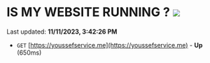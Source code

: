 # IS MY WEBSITE RUNNING ? [![](https://img.shields.io/static/v1?label=Sponsor&message=%E2%9D%A4&logo=GitHub&color=%23fe8e86)](https://github.com/sponsors/<username>)

Last updated: **11/11/2023, 3:42:26 PM**

- `GET` [https://youssefservice.me](https://youssefservice.me) - **Up** (650ms)
